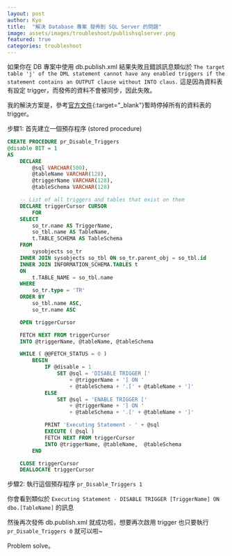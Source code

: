 ```yaml
---
layout: post
author: Kyo
title:  "解決 Database 專案 發佈到 SQL Server 的問題"
image: assets/images/troubleshoot/publishsqlserver.png
featured: true
categories: troubleshoot
---
```


如果你在 DB 專案中使用 db.publish.xml 結果失敗且錯誤訊息類似於
`The target table 'j' of the DML statement cannot have any enabled triggers if the statement contains an OUTPUT clause without INTO claus.`
這是因為資料表有設定 trigger，而發佈的資料不會被同步，因此失敗。

我的解決方案是，參考[官方文件][outlink]{:target="_blank"}暫時停掉所有的資料表的 trigger。

步驟1: 首先建立一個預存程序 (stored procedure)
``` sql
CREATE PROCEDURE pr_Disable_Triggers 
@disable BIT = 1
AS 
    DECLARE
        @sql VARCHAR(500),
        @tableName VARCHAR(128),
        @triggerName VARCHAR(128),
        @tableSchema VARCHAR(128)

    -- List of all triggers and tables that exist on them
    DECLARE triggerCursor CURSOR
        FOR
    SELECT
        so_tr.name AS TriggerName,
        so_tbl.name AS TableName,
        t.TABLE_SCHEMA AS TableSchema
    FROM
        sysobjects so_tr
    INNER JOIN sysobjects so_tbl ON so_tr.parent_obj = so_tbl.id
    INNER JOIN INFORMATION_SCHEMA.TABLES t 
    ON 
        t.TABLE_NAME = so_tbl.name
    WHERE
        so_tr.type = 'TR'
    ORDER BY
        so_tbl.name ASC,
        so_tr.name ASC

    OPEN triggerCursor

    FETCH NEXT FROM triggerCursor 
    INTO @triggerName, @tableName, @tableSchema

    WHILE ( @@FETCH_STATUS = 0 )
        BEGIN
            IF @disable = 1 
                SET @sql = 'DISABLE TRIGGER [' 
                    + @triggerName + '] ON ' 
                    + @tableSchema + '.[' + @tableName + ']'
            ELSE 
                SET @sql = 'ENABLE TRIGGER [' 
                    + @triggerName + '] ON ' 
                    + @tableSchema + '.[' + @tableName + ']'

            PRINT 'Executing Statement - ' + @sql
            EXECUTE ( @sql )
            FETCH NEXT FROM triggerCursor 
            INTO @triggerName, @tableName,  @tableSchema
        END

    CLOSE triggerCursor
    DEALLOCATE triggerCursor
```
步驟2: 執行這個預存程序
`pr_Disable_Triggers 1`

你會看到類似於 
`Executing Statement - DISABLE TRIGGER [TriggerName] ON dbo.[TableName]` 的訊息

然後再次發佈 db.publish.xml 就成功啦，想要再次啟用 trigger 也只要執行 `pr_Disable_Triggers 0` 就可以啦~

Problem solve。

[outlink]: https://docs.microsoft.com/en-us/archive/msdn-magazine/2007/april/data-points-disabling-constraints-and-triggers